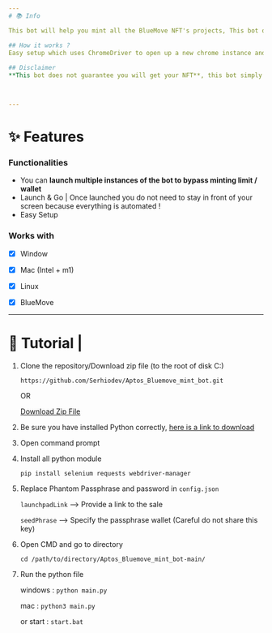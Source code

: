 ```yaml
---
# 📚 Info

This bot will help you mint all the BlueMove NFT's projects, This bot of does not guarantee a successful mint but increases chances as well as gives you the possibility to bypass the minting limit !

## How it works ?
Easy setup which uses ChromeDriver to open up a new chrome instance and mint the nft you are looking for quicker than a human. 
    
## Disclaimer 
**This bot does not guarantee you will get your NFT**, this bot simply goes faster than humans to mint and automates everything since you do not have to click yourself.



---
```

# ✨ Features
### Functionalities

- You can **launch multiple instances of the bot to bypass minting limit / wallet**
- Launch & Go | Once launched you do not need to stay in front of your screen because everything is automated !
- Easy Setup

### Works with
-   [x] Window
-   [x] Mac (Intel + m1)
-   [x] Linux
-   [x] BlueMove


---

# 📝 Tutorial |

1. Clone the repository/Download zip file (to the root of disk C:)

    `https://github.com/Serhiodev/Aptos_Bluemove_mint_bot.git`

    OR

    [Download Zip File](https://github.com/Serhiodev/Aptos_Bluemove_mint_bot/archive/refs/heads/main.zip)
    

2. Be sure you have installed Python correctly, [here is a link to download](https://www.python.org/downloads/)

2. Open command prompt

3. Install all python module

   `pip install selenium requests webdriver-manager`
   

4. Replace Phantom Passphrase and password in `config.json`

    `launchpadLink` --> Provide a link to the sale

    `seedPhrase` --> Specify the passphrase wallet (Careful do not share this key)

5. Open CMD and go to directory

    `cd /path/to/directory/Aptos_Bluemove_mint_bot-main/`

6. Run the python file

    windows : `python main.py`

    mac : `python3 main.py`

    or start : `start.bat`